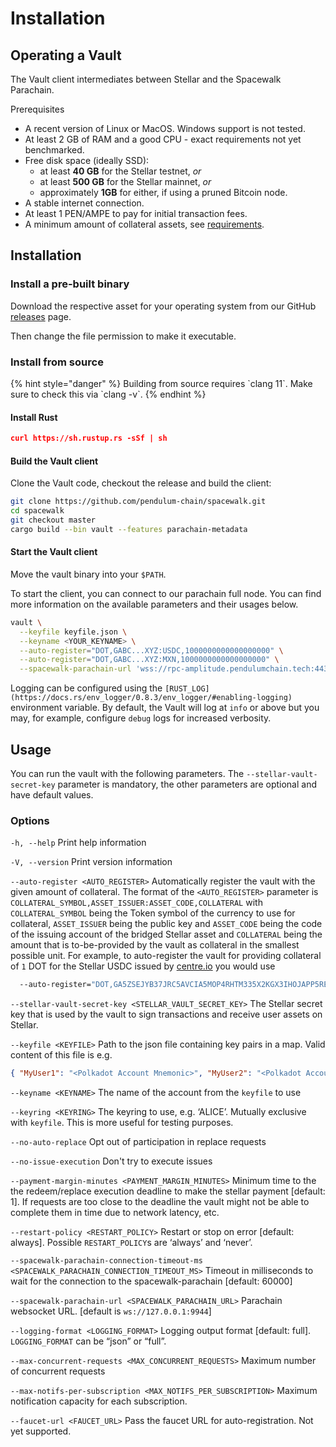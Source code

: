 # Installation

## Operating a Vault

The Vault client intermediates between Stellar and the Spacewalk Parachain.

Prerequisites

* A recent version of Linux or MacOS. Windows support is not tested.
* At least 2 GB of RAM and a good CPU - exact requirements not yet benchmarked.
* Free disk space (ideally SSD):
  * at least **40 GB** for the Stellar testnet, _or_
  * at least **500 GB** for the Stellar mainnet, _or_
  * approximately **1GB** for either, if using a pruned Bitcoin node.
* A stable internet connection.
* At least 1 PEN/AMPE to pay for initial transaction fees.
* A minimum amount of collateral assets, see [requirements](https://docs.interlay.io/#/vault/overview?id=minimum).

## Installation

### Install a pre-built binary

Download the respective asset for your operating system from our GitHub [releases](https://github.com/pendulum-chain/spacewalk/releases) page.

Then change the file permission to make it executable.

### Install from source

{% hint style="danger" %}
Building from source requires \`clang 11\`. Make sure to check this via \`clang -v\`.
{% endhint %}



#### Install Rust

```json
curl https://sh.rustup.rs -sSf | sh
```

#### Build the Vault client

Clone the Vault code, checkout the release and build the client:

```bash
git clone https://github.com/pendulum-chain/spacewalk.git
cd spacewalk
git checkout master
cargo build --bin vault --features parachain-metadata
```

#### Start the Vault client

Move the vault binary into your `$PATH`.

To start the client, you can connect to our parachain full node. You can find more information on the available parameters and their usages below.

```bash
vault \
  --keyfile keyfile.json \
  --keyname <YOUR_KEYNAME> \
  --auto-register="DOT,GABC...XYZ:USDC,1000000000000000000" \
  --auto-register="DOT,GABC...XYZ:MXN,1000000000000000000" \
  --spacewalk-parachain-url 'wss://rpc-amplitude.pendulumchain.tech:443'
```

Logging can be configured using the `[RUST_LOG](https://docs.rs/env_logger/0.8.3/env_logger/#enabling-logging)` environment variable. By default, the Vault will log at `info` or above but you may, for example, configure `debug` logs for increased verbosity.

## Usage

You can run the vault with the following parameters. The `--stellar-vault-secret-key` parameter is mandatory, the other parameters are optional and have default values.

### Options

`-h, --help` Print help information

`-V, --version` Print version information

`--auto-register <AUTO_REGISTER>` Automatically register the vault with the given amount of collateral. The format of the `<AUTO_REGISTER>` parameter is `COLLATERAL_SYMBOL,ASSET_ISSUER:ASSET_CODE,COLLATERAL` with `COLLATERAL_SYMBOL` being the Token symbol of the currency to use for collateral, `ASSET_ISSUER` being the public key and `ASSET_CODE` being the code of the issuing account of the bridged Stellar asset and `COLLATERAL` being the amount that is to-be-provided by the vault as collateral in the smallest possible unit. For example, to auto-register the vault for providing collateral of `1` DOT for the Stellar USDC issued by [centre.io](http://centre.io) you would use

```bash
  --auto-register="DOT,GA5ZSEJYB37JRC5AVCIA5MOP4RHTM335X2KGX3IHOJAPP5RE34K4KZVN:USDC,10000000000" \
```

`--stellar-vault-secret-key <STELLAR_VAULT_SECRET_KEY>` The Stellar secret key that is used by the vault to sign transactions and receive user assets on Stellar.

`--keyfile <KEYFILE>` Path to the json file containing key pairs in a map. Valid content of this file is e.g.

```json
{ "MyUser1": "<Polkadot Account Mnemonic>", "MyUser2": "<Polkadot AccountMnemonic>" }`
```

`--keyname <KEYNAME>` The name of the account from the `keyfile` to use

`--keyring <KEYRING>` The keyring to use, e.g. ‘ALICE’. Mutually exclusive with `keyfile`. This is more useful for testing purposes.

`--no-auto-replace` Opt out of participation in replace requests

`--no-issue-execution` Don't try to execute issues

`--payment-margin-minutes <PAYMENT_MARGIN_MINUTES>` Minimum time to the the redeem/replace execution deadline to make the stellar payment \[default: 1]. If requests are too close to the deadline the vault might not be able to complete them in time due to network latency, etc.

`--restart-policy <RESTART_POLICY>` Restart or stop on error \[default: always]. Possible `RESTART_POLICY`s are ‘always’ and ‘never’.

`--spacewalk-parachain-connection-timeout-ms <SPACEWALK_PARACHAIN_CONNECTION_TIMEOUT_MS>` Timeout in milliseconds to wait for the connection to the spacewalk-parachain \[default: 60000]

`--spacewalk-parachain-url <SPACEWALK_PARACHAIN_URL>` Parachain websocket URL. \[default is `ws://127.0.0.1:9944`]

`--logging-format <LOGGING_FORMAT>` Logging output format \[default: full]. `LOGGING_FORMAT` can be “json” or “full”.

`--max-concurrent-requests <MAX_CONCURRENT_REQUESTS>` Maximum number of concurrent requests

`--max-notifs-per-subscription <MAX_NOTIFS_PER_SUBSCRIPTION>` Maximum notification capacity for each subscription.

`--faucet-url <FAUCET_URL>` Pass the faucet URL for auto-registration. Not yet supported.
